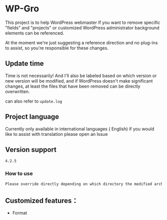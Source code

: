 # WP-Gro
This project is to help WordPress webmaster If you want to remove specific "fields" and "projects" or customized WordPress administrator background elements can be referenced.

At the moment we're just suggesting a reference direction and no plug-ins to assist, so you're responsible for these changes.

## Update time

Time is not necessarily! And I'll also be labeled based on which version or new version will be modified, and if WordPress doesn't make significant changes, at least the files that have been removed can be directly overwritten.

can also refer to `update.log`

## Project language

Currently only available in international languages ( English) if you would like to assist with translation please open an Issue 

## Version support

`4.2.5`

### How to use

```bash
Please override directly depending on which directory the modified archive is located in
```

## Customized features：

* Format 
